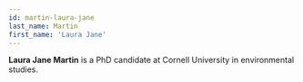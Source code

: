 ```yaml
---
id: martin-laura-jane
last_name: Martin
first_name: 'Laura Jane'
---
```

**Laura Jane Martin** is a PhD candidate at Cornell University in environmental studies.